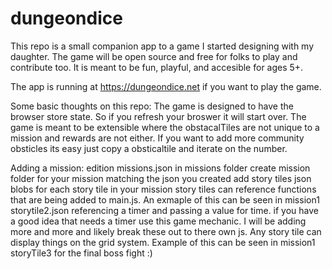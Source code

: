 # dungeondice
This repo is a small companion app to a game I started designing with my daughter. The game will be open source and free for folks to play and contribute too. It is meant to be fun, playful, and accesible for ages 5+.

The app is running at https://dungeondice.net if you want to play the game.

Some basic thoughts on this repo: The game is designed to have the browser store state. So if you refresh your broswer it will start over. The game is meant to be extensible where the obstacalTiles are not unique to a mission and rewards are not either. If you want to add more community obsticles its easy just copy a obsticaltile and iterate on the number.

Adding a mission:
    edition missions.json in missions folder
    create mission folder for your mission matching the json you created
    add story tiles json blobs for each story tile in your mission
    story tiles can reference functions that are being added to main.js. An exmaple of this can be seen in mission1 storytile2.json referencing a timer and passing a value for time. if you have a good idea that needs a timer use this game mechanic. I will be adding more and more and likely break these out to there own js.
    Any story tile can display things on the grid system. Example of this can be seen in mission1 storyTile3 for the final boss fight :) 

